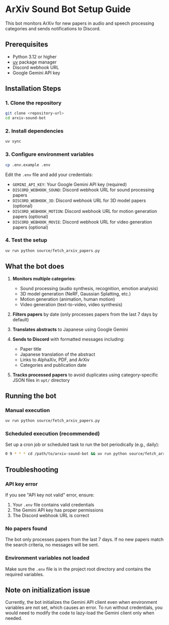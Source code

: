 # ArXiv Sound Bot Setup Guide

This bot monitors ArXiv for new papers in audio and speech processing categories and sends notifications to Discord.

## Prerequisites

- Python 3.12 or higher
- [uv](https://github.com/astral-sh/uv) package manager
- Discord webhook URL
- Google Gemini API key

## Installation Steps

### 1. Clone the repository
```bash
git clone <repository-url>
cd arxiv-sound-bot
```

### 2. Install dependencies
```bash
uv sync
```

### 3. Configure environment variables
```bash
cp .env.example .env
```

Edit the `.env` file and add your credentials:
- `GEMINI_API_KEY`: Your Google Gemini API key (required)
- `DISCORD_WEBHOOK_SOUND`: Discord webhook URL for sound processing papers
- `DISCORD_WEBHOOK_3D`: Discord webhook URL for 3D model papers (optional)
- `DISCORD_WEBHOOK_MOTION`: Discord webhook URL for motion generation papers (optional)
- `DISCORD_WEBHOOK_MOVIE`: Discord webhook URL for video generation papers (optional)

### 4. Test the setup
```bash
uv run python source/fetch_arxiv_papers.py
```

## What the bot does

1. **Monitors multiple categories**:
   - Sound processing (audio synthesis, recognition, emotion analysis)
   - 3D model generation (NeRF, Gaussian Splatting, etc.)
   - Motion generation (animation, human motion)
   - Video generation (text-to-video, video synthesis)

2. **Filters papers** by date (only processes papers from the last 7 days by default)

3. **Translates abstracts** to Japanese using Google Gemini

4. **Sends to Discord** with formatted messages including:
   - Paper title
   - Japanese translation of the abstract
   - Links to AlphaXiv, PDF, and ArXiv
   - Categories and publication date

5. **Tracks processed papers** to avoid duplicates using category-specific JSON files in `opt/` directory

## Running the bot

### Manual execution
```bash
uv run python source/fetch_arxiv_papers.py
```

### Scheduled execution (recommended)
Set up a cron job or scheduled task to run the bot periodically (e.g., daily):
```bash
0 9 * * * cd /path/to/arxiv-sound-bot && uv run python source/fetch_arxiv_papers.py
```

## Troubleshooting

### API key error
If you see "API key not valid" error, ensure:
1. Your `.env` file contains valid credentials
2. The Gemini API key has proper permissions
3. The Discord webhook URL is correct

### No papers found
The bot only processes papers from the last 7 days. If no new papers match the search criteria, no messages will be sent.

### Environment variables not loaded
Make sure the `.env` file is in the project root directory and contains the required variables.

## Note on initialization issue

Currently, the bot initializes the Gemini API client even when environment variables are not set, which causes an error. To run without credentials, you would need to modify the code to lazy-load the Gemini client only when needed.